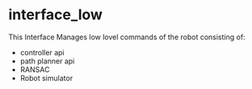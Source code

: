 # interface_low

This Interface Manages low lovel commands of the robot consisting of:
- controller api
- path planner api
- RANSAC 
- Robot simulator

